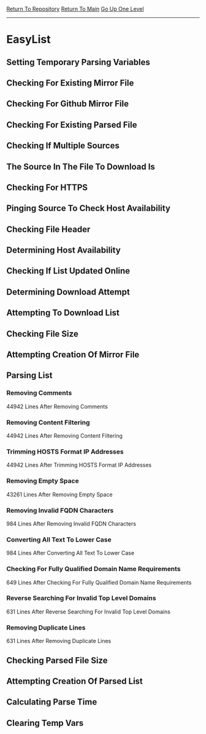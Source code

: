 [Return To Repository](https://github.com/deathbybandaid/piholeparser/)
[Return To Main](https://github.com/deathbybandaid/piholeparser/blob/master/RecentRunLogs/Mainlog.md)
[Go Up One Level](https://github.com/deathbybandaid/piholeparser/blob/master/RecentRunLogs/TopLevelScripts/30-Processing-Blacklists.md)
____________________________________
# EasyList
## Setting Temporary Parsing Variables
## Checking For Existing Mirror File
## Checking For Github Mirror File
## Checking For Existing Parsed File
## Checking If Multiple Sources
## The Source In The File To Download Is
## Checking For HTTPS
## Pinging Source To Check Host Availability
## Checking File Header
## Determining Host Availability
## Checking If List Updated Online
## Determining Download Attempt
## Attempting To Download List
## Checking File Size
## Attempting Creation Of Mirror File
## Parsing List
### Removing Comments
44942 Lines After Removing Comments
### Removing Content Filtering
44942 Lines After Removing Content Filtering
### Trimming HOSTS Format IP Addresses
44942 Lines After Trimming HOSTS Format IP Addresses
### Removing Empty Space
43261 Lines After Removing Empty Space
### Removing Invalid FQDN Characters
984 Lines After Removing Invalid FQDN Characters
### Converting All Text To Lower Case
984 Lines After Converting All Text To Lower Case
### Checking For Fully Qualified Domain Name Requirements
649 Lines After Checking For Fully Qualified Domain Name Requirements
### Reverse Searching For Invalid Top Level Domains
631 Lines After Reverse Searching For Invalid Top Level Domains
### Removing Duplicate Lines
631 Lines After Removing Duplicate Lines
## Checking Parsed File Size
## Attempting Creation Of Parsed List
## Calculating Parse Time
## Clearing Temp Vars
